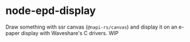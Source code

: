 # node-epd-display

Draw something with ssr canvas (`@napi-rs/canvas`) and display it on an e-paper display with Waveshare's C drivers. WIP
